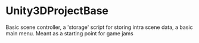 # Unity3DProjectBase
Basic scene controller, a 'storage' script for storing intra scene data, a basic main menu. Meant as a starting point for game jams
